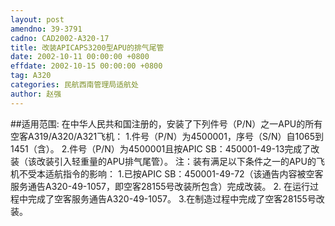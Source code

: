 ```yaml
---
layout: post
amendno: 39-3791
cadno: CAD2002-A320-17
title: 改装APICAPS3200型APU的排气尾管
date: 2002-10-11 00:00:00 +0800
effdate: 2002-10-15 00:00:00 +0800
tag: A320
categories: 民航西南管理局适航处
author: 赵强
---
```


##适用范围:
在中华人民共和国注册的，安装了下列件号（P/N）之一APU的所有空客A319/A320/A321飞机：
1.件号（P/N）为4500001，序号（S/N）自1065到1451（含）。
2.件号（P/N）为4500001且按APIC SB：450001-49-13完成了改装（该改装引入轻重量的APU排气尾管）。
注：装有满足以下条件之一的APU的飞机不受本适航指令的影响：
1.已按APIC SB：450001-49-72（该通告内容被空客服务通告A320-49-1057，即空客28155号改装所包含）完成改装。
2.
在运行过程中完成了空客服务通告A320-49-1057。
3.在制造过程中完成了空客28155号改装。

